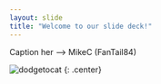 ```yaml
---
layout: slide
title: "Welcome to our slide deck!"
---
```


Caption her --> MikeC (FanTail84)

![dodgetocat](https://octodex.github.com/images/dodgetocat_v2.png)
{: .center}
